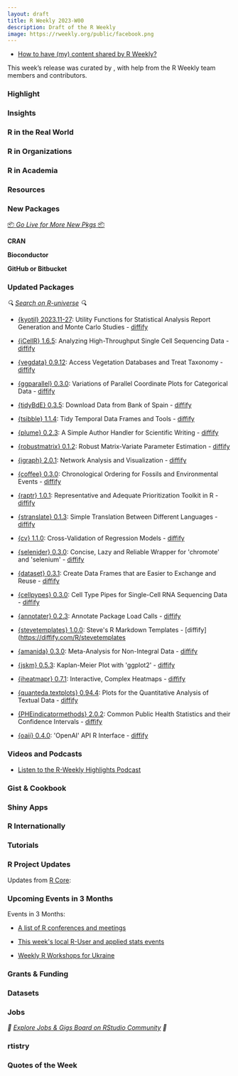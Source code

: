 ```yaml
---
layout: draft
title: R Weekly 2023-W00
description: Draft of the R Weekly
image: https://rweekly.org/public/facebook.png
---
```



+ [How to have (my) content shared by R Weekly?](https://github.com/rweekly/rweekly.org#how-to-have-my-content-shared-by-r-weekly)

This week’s release was curated by [](), with help from the R Weekly team members and contributors.



### Highlight



### Insights



### R in the Real World



### R in Organizations



### R in Academia



### Resources



### New Packages

<p class="added-hostname"><a href="https://rweekly.org/live" target="_blank" class="externalLink">📦 <i>Go Live for More New Pkgs</i> 📦</a></p>


**CRAN**



**Bioconductor**



**GitHub or Bitbucket**



### Updated Packages

<i>🔍 [Search on R-universe](https://r-universe.dev/search/) 🔍</i>


+ [{kyotil} 2023.11-27](https://cran.r-project.org/package=kyotil): Utility Functions for Statistical Analysis Report Generation and
Monte Carlo Studies - [diffify](https://diffify.com/R/kyotil)

+ [{iCellR} 1.6.5](https://cran.r-project.org/package=iCellR): Analyzing High-Throughput Single Cell Sequencing Data - [diffify](https://diffify.com/R/iCellR)

+ [{vegdata} 0.9.12](https://cran.r-project.org/package=vegdata): Access Vegetation Databases and Treat Taxonomy - [diffify](https://diffify.com/R/vegdata)

+ [{ggparallel} 0.3.0](https://cran.r-project.org/package=ggparallel): Variations of Parallel Coordinate Plots for Categorical Data - [diffify](https://diffify.com/R/ggparallel)

+ [{tidyBdE} 0.3.5](https://cran.r-project.org/package=tidyBdE): Download Data from Bank of Spain - [diffify](https://diffify.com/R/tidyBdE)

+ [{tsibble} 1.1.4](https://cran.r-project.org/package=tsibble): Tidy Temporal Data Frames and Tools - [diffify](https://diffify.com/R/tsibble)

+ [{plume} 0.2.3](https://cran.r-project.org/package=plume): A Simple Author Handler for Scientific Writing - [diffify](https://diffify.com/R/plume)

+ [{robustmatrix} 0.1.2](https://cran.r-project.org/package=robustmatrix): Robust Matrix-Variate Parameter Estimation - [diffify](https://diffify.com/R/robustmatrix)

+ [{igraph} 2.0.1](https://cran.r-project.org/package=igraph): Network Analysis and Visualization - [diffify](https://diffify.com/R/igraph)

+ [{coffee} 0.3.0](https://cran.r-project.org/package=coffee): Chronological Ordering for Fossils and Environmental Events - [diffify](https://diffify.com/R/coffee)

+ [{raptr} 1.0.1](https://cran.r-project.org/package=raptr): Representative and Adequate Prioritization Toolkit in R - [diffify](https://diffify.com/R/raptr)

+ [{stranslate} 0.1.3](https://cran.r-project.org/package=stranslate): Simple Translation Between Different Languages - [diffify](https://diffify.com/R/stranslate)

+ [{cv} 1.1.0](https://cran.r-project.org/package=cv): Cross-Validation of Regression Models - [diffify](https://diffify.com/R/cv)

+ [{selenider} 0.3.0](https://cran.r-project.org/package=selenider): Concise, Lazy and Reliable Wrapper for 'chromote' and 'selenium' - [diffify](https://diffify.com/R/selenider)

+ [{dataset} 0.3.1](https://cran.r-project.org/package=dataset): Create Data Frames that are Easier to Exchange and Reuse - [diffify](https://diffify.com/R/dataset)

+ [{cellpypes} 0.3.0](https://cran.r-project.org/package=cellpypes): Cell Type Pipes for Single-Cell RNA Sequencing Data - [diffify](https://diffify.com/R/cellpypes)

+ [{annotater} 0.2.3](https://cran.r-project.org/package=annotater): Annotate Package Load Calls - [diffify](https://diffify.com/R/annotater)

+ [{stevetemplates} 1.0.0](https://cran.r-project.org/package=stevetemplates): Steve's R Markdown Templates - [diffify](https://diffify.com/R/stevetemplates

+ [{amanida} 0.3.0](https://cran.r-project.org/package=amanida): Meta-Analysis for Non-Integral Data - [diffify](https://diffify.com/R/amanida)

+ [{jskm} 0.5.3](https://cran.r-project.org/package=jskm): Kaplan-Meier Plot with 'ggplot2' - [diffify](https://diffify.com/R/jskm)

+ [{iheatmapr} 0.7.1](https://cran.r-project.org/package=iheatmapr): Interactive, Complex Heatmaps - [diffify](https://diffify.com/R/iheatmapr)

+ [{quanteda.textplots} 0.94.4](https://cran.r-project.org/package=quanteda.textplots): Plots for the Quantitative Analysis of Textual Data - [diffify](https://diffify.com/R/quanteda.textplots)

+ [{PHEindicatormethods} 2.0.2](https://cran.r-project.org/package=PHEindicatormethods): Common Public Health Statistics and their Confidence Intervals - [diffify](https://diffify.com/R/PHEindicatormethods)

+ [{oaii} 0.4.0](https://cran.r-project.org/package=oaii): 'OpenAI' API R Interface - [diffify](https://diffify.com/R/oaii)


### Videos and Podcasts

+ [Listen to the R-Weekly Highlights Podcast](https://rweekly.fireside.fm/)


### Gist & Cookbook



### Shiny Apps



### R Internationally



### Tutorials



<!--<div class="post-more-begin></div><div class="post-more-end"></div>-->

### R Project Updates

Updates from [R Core](http://developer.r-project.org/blosxom.cgi/R-devel/NEWS):


### Upcoming Events in 3 Months

Events in 3 Months:


+ [A list of R conferences and meetings](https://jumpingrivers.github.io/meetingsR/events.html)

+ [This week's local R-User and applied stats events](https://community.rstudio.com/c/irl)

+ [Weekly R Workshops for Ukraine](https://sites.google.com/view/dariia-mykhailyshyna/main/r-workshops-for-ukraine)

### Grants & Funding


### Datasets


### Jobs

<i>💼 [Explore Jobs & Gigs Board on RStudio Community](https://community.rstudio.com/c/jobs/) 💼</i>

### rtistry


### Quotes of the Week
